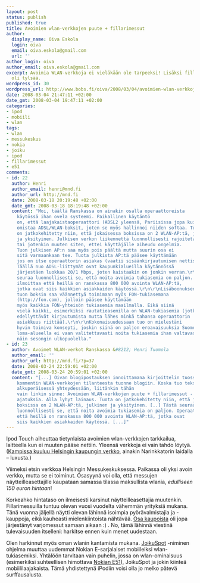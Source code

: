 ```yaml
---
layout: post
status: publish
published: true
title: Avoimien wlan-verkkojen puute + fillarimessut
author:
  display_name: Oiva Eskola
  login: oiva
  email: oiva.eskola@gmail.com
  url: ''
author_login: oiva
author_email: oiva.eskola@gmail.com
excerpt: Avoimia WLAN-verkkoja ei vieläkään ole tarpeeksi! Lisäksi fillarimessuilla
  oli tylsää.
wordpress_id: 30
wordpress_url: http://www.bobs.fi/oiva/2008/03/04/avoimien-wlan-verkkojen-puute-fillarimessut/
date: 2008-03-04 21:47:11 +02:00
date_gmt: 2008-03-04 19:47:11 +02:00
categories:
- ipod
- mobiili
- wlan
tags:
- wlan
- messukeskus
- nokia
- joiku
- ipod
- fillarimessut
- e51
comments:
- id: 22
  author: Henri
  author_email: henri@mnd.fi
  author_url: http://mnd.fi
  date: 2008-03-18 20:19:48 +02:00
  date_gmt: 2008-03-18 18:19:48 +02:00
  content: "Moi, täällä Ranskassa on ainakin osalla operaattoreista
    käytössä ihan ovela systeemi. Paikallinen käytäntö
    on, että laajakaistaoperaattori (ADSL2 yleensä, Pariisissa jopa kuitua)
    omistaa ADSL/WLAN-boksit, joten se myös hallinnoi niiden softaa. Tuota
    on jatkokehitetty niin, että jokaisessa boksissa on 2 WLAN-AP:tä, julkinen
    ja yksityinen. Julkisen verkon liikennettä luonnollisesti rajoitetaan QoS:llä
    tai jotenkin muuten siten, ettei käyttäjälle aiheudu ongelmia.
    Tuon julkisen AP:n saa myös pois päältä mutta suurin osa ei
    sitä varmaankaan tee. Tuota julkista AP:tä pääsee käyttämään
    jos on itse operaattorin asiakas (vaatii sisäänkirjautumisen nettisivulla).
    Täällä nuo ADSL-liittymät ovat kaupunkialueilla käytännössä
    järjestäen luokkaa 20/1 Mbps, joten kaistaakin on jonkin verran.\r\n\r\nTästä
    seuraa luonnollisesti se, että noita avoimia tukiasemia on paljon. Operaattori
    ilmoittaa että heillä on ranskassa 800 000 avointa WLAN-AP:tä,
    jotka ovat siis kaikkien asiakkaiden käytössä.\r\n\r\nLisäboonuksena
    tuon boksin saa väännettyä toimimaan myös FON-tukiasemana
    (http://fon.com), jolloin pääsee käyttämään
    myös kaikkia FON-yhteisön tukiasemia maailmalla. Eikä siinä
    vielä kaikki, esimerkiksi rautatieasemilla on WLAN-tukiasemia (jotka tosin
    edellyttävät kirjautumista mutta lähes minkä tahansa operaattorin
    asiakkuus riittää).\r\n\r\nKokonaisuudessaan tuo on mielestäni
    hyvin toimiva konsepti, joskin siinä on paljon eroavaisuuksia Suomeen. Täällä
    loma-alueella ei vaan valitettavasti noita tukiasemia ihan valtavasti ole - ainakaan
    näin sesongin ulkopuolella."
- id: 23
  author: Avoimet WLAN-verkot Ranskassa &#8212; Henri Tuomola
  author_email: ''
  author_url: http://mnd.fi/?p=37
  date: 2008-03-24 22:59:01 +02:00
  date_gmt: 2008-03-24 20:59:01 +02:00
  content: "[...] Oivan blogipostauksen innoittamana kirjoittelin tuossa yksi päivä
    kommentin WLAN-verkkojen tilanteesta tuonne blogiin. Koska tuo teksti lienee informativiisempi
    alkuperäisessä yhteydessään, liitänkin tähän
    vain linkin sinne: Avoimien WLAN-verkkojen puute + fillarimessut - Oivallisia
    ajatuksia. Alla lyhyt lainaus. Tuota on jatkokehitetty niin, että jokaisessa
    boksissa on 2 WLAN-AP:tä, julkinen ja yksityinen. [..] Tästä seuraa
    luonnollisesti se, että noita avoimia tukiasemia on paljon. Operaattori ilmoittaa
    että heillä on ranskassa 800 000 avointa WLAN-AP:tä, jotka ovat
    siis kaikkien asiakkaiden käytössä. [...]"
---
```

<p>Ipod Touch aiheuttaa tietynlaista avoimien wlan-verkkojen tarkkailua, laitteella kun ei muuten pääse nettiin. Yleensä verkkoja ei vain tahdo löytyä. (<a href="http://oivaeskola.fi/2008/01/08/wlan-hotspotteja/">Kampissa kuuluu Helsingin kaupungin verkko</a>, ainakin Narinkkatorin laidalla &ndash; luxusta.)</p>
<p>Viimeksi etsin verkkoa Helsingin Messukeskuksessa. Paikassa oli yksi avoin verkko,  mutta se ei toiminut. Osasyynä voi olla, että messujen näytteilleasettajille kaupataan samassa tilassa maksullista wlania, <em>edulliseen 150 euron hintaan</em>!</p>
<p>Korkeahko hintataso on ilmeisesti karsinut näytteilleasettajia muutenkin. Fillarimessuilla tuntuu olevan vuosi vuodelta vähemmän yrityksiä mukana. Tänä vuonna jäljellä näytti olevan lähinnä isoimpia pyörävalmistajia ja -kauppoja, eikä kauheasti mielenkiintoista nähtävää. <a href="http://www.foxcomp.fi/">Osa kaupoista</a> oli jopa järjestänyt varjomessut samaan aikaan :) . No, tämä lähinnä viestinä tulevaisuuden itselleni: harkitse ennen kuin menet uudestaan.</p>
<p>Olen harkinnut myös oman wlanin kantamista mukana. <a href="http://www.joiku.com/?action=products&amp;mode=productDetails&amp;product_id=310">JoikuSpot</a> -niminen ohjelma muuttaa uudemmat Nokian E-sarjalaiset mobiileiksi wlan-tukiasemiksi. Yhtälöön tarvitaan vain puhelin, jossa on wlan-ominaisuus (esimerkiksi suhteellisen himottava <a href="http://www.nokia.fi/E51">Nokian E51</a>), JoikuSpot ja jokin kiinteä mobiililaajakaista. Tämä yhdistettynä iPodiin voisi olla jo melko pätevä surffausalusta.</p>
